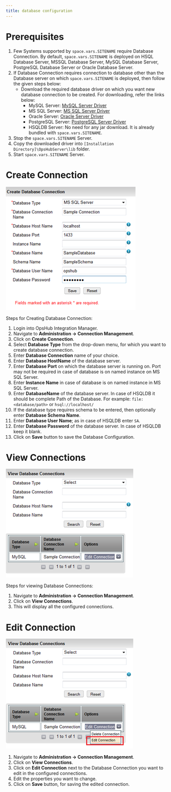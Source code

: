 ```yaml
---
title: database configuration
---
```


# Prerequisites

1. Few Systems supported by <code class="expression">space.vars.SITENAME</code> require Database Connection. By default, <code class="expression">space.vars.SITENAME</code> is deployed on HSQL Database Server, MSSQL Database Server, MySQL Database Server, PostgreSQL Database Server or Oracle Database Server.
2. If Database Connection requires connection to database other than the Database server on which <code class="expression">space.vars.SITENAME</code> is deployed, then follow the given steps below:
   * Download the required database driver on which you want new database connection to be created. For downloading, refer the links below:
     * MySQL Server: [MySQL Server Driver](https://dev.mysql.com/downloads/connector/j/5.0.html)
     * MS SQL Server: [MS SQL Server Driver](http://www.microsoft.com/enus/download/details.aspx?displaylang=en\&id=11774)
     * Oracle Server: [Oracle Server Driver](http://www.oracle.com/technetwork/database/enterprise-edition/jdbc-10201088211.html)
     * PostgreSQL Server: [PostgreSQL Server Driver](https://jdbc.postgresql.org/download/)
     * HSQLDB Server: No need for any jar download. It is already bundled with <code class="expression">space.vars.SITENAME</code>.
3. Stop the <code class="expression">space.vars.SITENAME</code> Server.
4. Copy the downloaded driver into `[Installation Directory]\OpsHubServer\lib` folder.
5. Start <code class="expression">space.vars.SITENAME</code> Server.

# Create Connection

![Connection1](../../assets/Connection1.png)

Steps for Creating Database Connection:

1. Login into OpsHub Integration Manager.
2. Navigate to **Administration -> Connection Management**.
3. Click on **Create Connection**.
4. Select **Database Type** from the drop-down menu, for which you want to create database connection.
5. Enter **Database Connection** name of your choice.
6. Enter **Database HostName** of the database server.
7. Enter **Database Port** on which the database server is running on. Port may not be required in case of database is on named instance on MS SQL Server.
8. Enter **Instance Name** in case of database is on named instance in MS SQL Server.
9. Enter **DatabaseName** of the database server. In case of HSQLDB it should be complete Path of the Database. For example: `file:<database/path>` or `hsql://localhost/`
10. If the database type requires schema to be entered, then optionally enter **Database Schema Name**.
11. Enter **Database User Name**; as in case of HSQLDB enter `SA`.
12. Enter **Database Password** of the database server. In case of HSQLDB keep it blank.
13. Click on **Save** button to save the Database Configuration.

# View Connections

![Connection2](../../assets/Connection2.png)

Steps for viewing Database Connections:

1. Navigate to **Administration -> Connection Management**.
2. Click on **View Connections**.
3. This will display all the configured connections.

# Edit Connection

![Connection3](../../assets/Connection3.png)

1. Navigate to **Administration -> Connection Management**.
2. Click on **View Connections**.
3. Click on **Edit Connection** next to the Database Connection you want to edit in the configured connections.
4. Edit the properties you want to change.
5. Click on **Save** button, for saving the edited connection.
